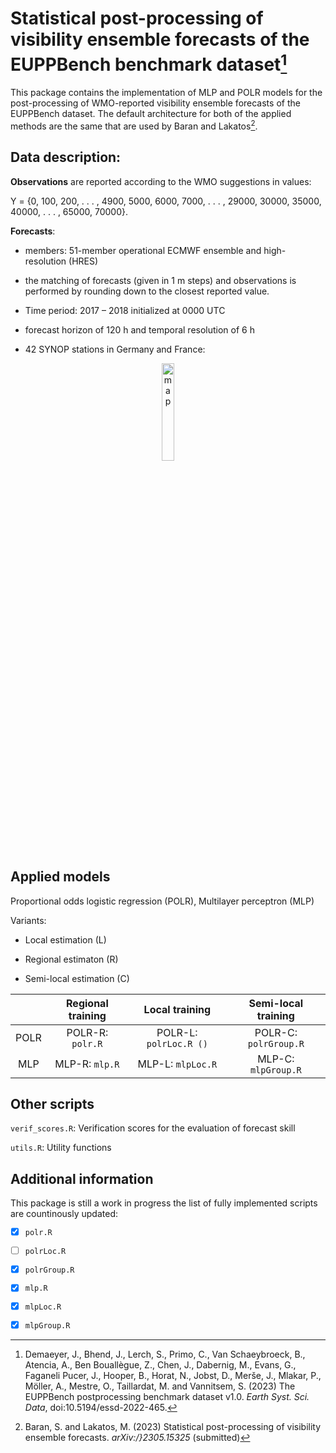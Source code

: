 # Statistical post-processing of visibility ensemble forecasts of the EUPPBench benchmark dataset[^1]

This package contains the implementation of MLP and POLR models for the post-processing of WMO-reported visibility ensemble forecasts of the EUPPBench dataset. 
The default architecture for both of the applied methods are the same that are used by Baran and Lakatos[^2].

## Data description: 

**Observations** are reported according to the WMO suggestions in values: 

Y = {0, 100, 200, . . . , 4900, 5000, 6000, 7000, . . . , 29000, 30000, 35000, 40000, . . . , 65000, 70000}.

**Forecasts**: 
- members: 51-member operational ECMWF ensemble and high-resolution (HRES) 
* the matching of forecasts (given in 1 m steps) and observations is performed by rounding down to the closest
reported value.
+ Time period:  2017 – 2018 initialized at 0000 UTC
- forecast horizon of 120 h and temporal resolution of 6 h
* 42 SYNOP stations in Germany and France:

<center><img src="https://github.com/marialakatos/EUPPBenchPP/assets/47451357/0ad0cd24-cf46-4f1f-9c64-a657b01aaf4d" alt="map" style="width:20%" title = "Location of EUPPBench dataset SYNOP stations"></center> 

## Applied models

Proportional odds logistic regression (POLR), Multilayer perceptron (MLP)

Variants: 

- Local estimation (L)
* Regional estimaton (R)
+ Semi-local estimation (C)

|      | Regional training | Local training | Semi-local training |
|:----:|:-----------------:|:--------------:|:-------------------:|
| POLR |       POLR-R: `polr.R`      |     POLR-L: `polrLoc.R ()`   |        POLR-C:    `polrGroup.R`      |
|  MLP |       MLP-R: `mlp.R`        |      MLP-L: `mlpLoc.R`      |        MLP-C:  `mlpGroup.R`       |


## Other scripts

`verif_scores.R`: Verification scores for the evaluation of forecast skill 

`utils.R`: Utility functions

## Additional information

This package is still a work in progress the list of fully implemented scripts are countinously updated: 

- [x] `polr.R`
- [ ] `polrLoc.R`
- [x] `polrGroup.R`
- [x] `mlp.R` 
- [x] `mlpLoc.R`
- [x] `mlpGroup.R`


[^1]: Demaeyer, J., Bhend, J., Lerch,
  S., Primo, C., Van Schaeybroeck, B., Atencia, A., Ben Bouallègue, Z.,
  Chen, J., Dabernig, M., Evans, G., Faganeli Pucer, J., Hooper, B., Horat, N.,
  Jobst, D., Merše, J., Mlakar, P., Möller, A., Mestre, O., Taillardat,
  M. and Vannitsem, S. (2023) The EUPPBench postprocessing benchmark dataset
  v1.0. *Earth Syst. Sci. Data*, doi:10.5194/essd-2022-465.

[^2]: Baran, S. and Lakatos, M. (2023) Statistical post-processing of visibility ensemble forecasts. *arXiv:\/}2305.15325* (submitted)
